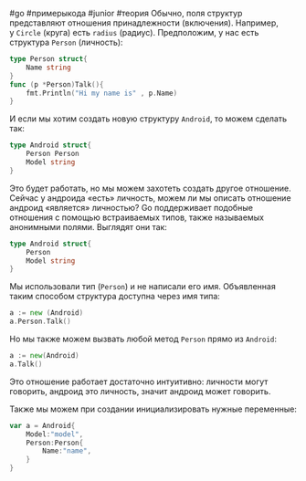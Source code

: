 #go #примерыкода #junior #теория 
Обычно, поля структур представляют отношения принадлежности (включения). Например, у `Circle` (круга) есть `radius` (радиус). Предположим, у нас есть структура `Person` (личность):
```go
type Person struct{
	Name string
}
func (p *Person)Talk(){
	fmt.Println("Hi my name is" , p.Name)
}
```
И если мы хотим создать новую структуру `Android`, то можем сделать так:

```go
type Android struct{
	Person Person
	Model string
}
```

Это будет работать, но мы можем захотеть создать другое отношение. Сейчас у андроида «есть» личность, можем ли мы описать отношение андроид «является» личностью? Go поддерживает подобные отношения с помощью встраиваемых типов, также называемых анонимными полями. Выглядят они так:
```go
type Android struct{
	Person
	Model string
}
```
Мы использовали тип (`Person`) и не написали его имя. Объявленная таким способом структура доступна через имя типа:
```go
a := new (Android)
a.Person.Talk()
```
Но мы также можем вызвать любой метод `Person` прямо из `Android`:
```go
a := new(Android)
a.Talk()
```
Это отношение работает достаточно интуитивно: личности могут говорить, андроид это личность, значит андроид может говорить.  
  
Также мы можем при создании инициализировать нужные переменные:

```go
var a = Android{
	Model:"model",
	Person:Person{
		Name:"name",
	}
}
```
